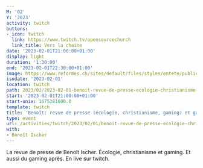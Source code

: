 ```yaml
---
M: '02'
Y: '2023'
activity: twitch
buttons:
- icon: twitch
  link: https://www.twitch.tv/opensourcechurch
  link_title: Vers la chaine
date: '2023-02-01T21:00:00+01:00'
display: light
duration: '1:30:00'
end: '2023-02-01T22:30:00+01:00'
image: https://www.reformes.ch/sites/default/files/styles/entete/public/data/images/comm/257/Beno%C3%AEt%20Ischer.jpg
isodate: '2023-02-01'
location: twitch
path: 2023/02/2023-02-01-benoit-revue-de-presse-ecologie-christianisme-gaming-et-gaming.md
start: '2023-02-01T21:00:00+01:00'
start-unix: 1675281600.0
template: twitch
title: 'Benoît: revue de presse (écologie, christianisme, gaming) et gaming'
type: event
url: /activities/twitch/2023/02/01/benoit-revue-de-presse-ecologie-christianisme-gaming-et-gaming
with:
- Benoît Ischer
---
```

La revue de presse de Benoît Ischer. Écologie, christianisme et gaming. Et aussi du gaming après. En live sur twitch.